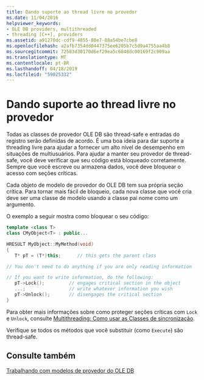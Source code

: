 ```yaml
---
title: Dando suporte ao thread livre no provedor
ms.date: 11/04/2016
helpviewer_keywords:
- OLE DB providers, multithreaded
- threading [C++], providers
ms.assetid: a91270dc-cdf9-4855-88e7-88a54be7cbe8
ms.openlocfilehash: a2afb7354dd0447375ee6205b7c5d9a4755aa4b8
ms.sourcegitcommit: 72583d30170d6ef29ea5c6848dc00169f2c909aa
ms.translationtype: MT
ms.contentlocale: pt-BR
ms.lasthandoff: 04/18/2019
ms.locfileid: "59025332"
---
```

# <a name="supporting-free-threading-in-your-provider"></a>Dando suporte ao thread livre no provedor

Todas as classes de provedor OLE DB são thread-safe e entradas do registro serão definidas de acordo. É uma boa ideia para dar suporte a threading livre para ajudar a fornecer um alto nível de desempenho em situações de multiusuários. Para ajudar a manter seu provedor de thread-safe, você deve verificar que seu código está bloqueado corretamente. Sempre que você escreve ou armazena dados, você deve bloquear o acesso com seções críticas.

Cada objeto de modelo de provedor do OLE DB tem sua própria seção crítica. Para tornar mais fácil de bloqueio, cada nova classe que você cria deve ser uma classe de modelo usando a classe pai nome como um argumento.

O exemplo a seguir mostra como bloquear o seu código:

```cpp
template <class T>
class CMyObject<T> : public...

HRESULT MyObject::MyMethod(void)
{
   T* pT = (T*)this;      // this gets the parent class

// You don't need to do anything if you are only reading information

// If you want to write information, do the following:
   pT->Lock();         // engages critical section in the object
   ...;                // write whatever information you wish
   pT->Unlock();       // disengages the critical section
}
```

Para obter mais informações sobre como proteger seções críticas com `Lock` e `Unlock`, consulte [Multithreading: Como usar as Classes de sincronização](../../parallel/multithreading-how-to-use-the-synchronization-classes.md).

Verifique se todos os métodos que você substituir (como `Execute`) são thread-safe.

## <a name="see-also"></a>Consulte também

[Trabalhando com modelos de provedor do OLE DB](../../data/oledb/working-with-ole-db-provider-templates.md)